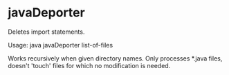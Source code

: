 # javaDeporter
Deletes import statements.

Usage: java javaDeporter list-of-files

Works recursively when given directory names. Only processes *.java files,
doesn't 'touch' files for which no modification is needed.
